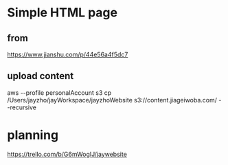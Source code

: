 # Simple HTML page

## from 
https://www.jianshu.com/p/44e56a4f5dc7

## upload content
aws --profile personalAccount s3 cp /Users/jayzho/jayWorkspace/jayzhoWebsite s3://content.jiageiwoba.com/ --recursive 

# planning
https://trello.com/b/G6mWogIJ/jaywebsite